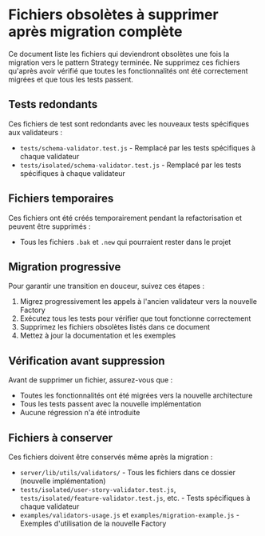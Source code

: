 # Fichiers obsolètes à supprimer après migration complète

Ce document liste les fichiers qui deviendront obsolètes une fois la migration vers le pattern Strategy terminée. Ne supprimez ces fichiers qu'après avoir vérifié que toutes les fonctionnalités ont été correctement migrées et que tous les tests passent.

## Tests redondants

Ces fichiers de test sont redondants avec les nouveaux tests spécifiques aux validateurs :

- `tests/schema-validator.test.js` - Remplacé par les tests spécifiques à chaque validateur
- `tests/isolated/schema-validator.test.js` - Remplacé par les tests spécifiques à chaque validateur

## Fichiers temporaires

Ces fichiers ont été créés temporairement pendant la refactorisation et peuvent être supprimés :

- Tous les fichiers `.bak` et `.new` qui pourraient rester dans le projet

## Migration progressive

Pour garantir une transition en douceur, suivez ces étapes :

1. Migrez progressivement les appels à l'ancien validateur vers la nouvelle Factory
2. Exécutez tous les tests pour vérifier que tout fonctionne correctement
3. Supprimez les fichiers obsolètes listés dans ce document
4. Mettez à jour la documentation et les exemples

## Vérification avant suppression

Avant de supprimer un fichier, assurez-vous que :

- Toutes les fonctionnalités ont été migrées vers la nouvelle architecture
- Tous les tests passent avec la nouvelle implémentation
- Aucune régression n'a été introduite

## Fichiers à conserver

Ces fichiers doivent être conservés même après la migration :

- `server/lib/utils/validators/` - Tous les fichiers dans ce dossier (nouvelle implémentation)
- `tests/isolated/user-story-validator.test.js`, `tests/isolated/feature-validator.test.js`, etc. - Tests spécifiques à chaque validateur
- `examples/validators-usage.js` et `examples/migration-example.js` - Exemples d'utilisation de la nouvelle Factory
